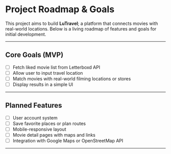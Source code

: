# Project Roadmap & Goals

This project aims to build **LuTravel**; a platform that connects movies with real-world locations. Below is a living roadmap of features and goals for initial development.

---

## Core Goals (MVP)

- [ ] Fetch liked movie list from Letterboxd API
- [ ] Allow user to input travel location
- [ ] Match movies with real-world filming locations or stores
- [ ] Display results in a simple UI

---

## Planned Features

- [ ] User account system
- [ ] Save favorite places or plan routes
- [ ] Mobile-responsive layout
- [ ] Movie detail pages with maps and links
- [ ] Integration with Google Maps or OpenStreetMap API

---
